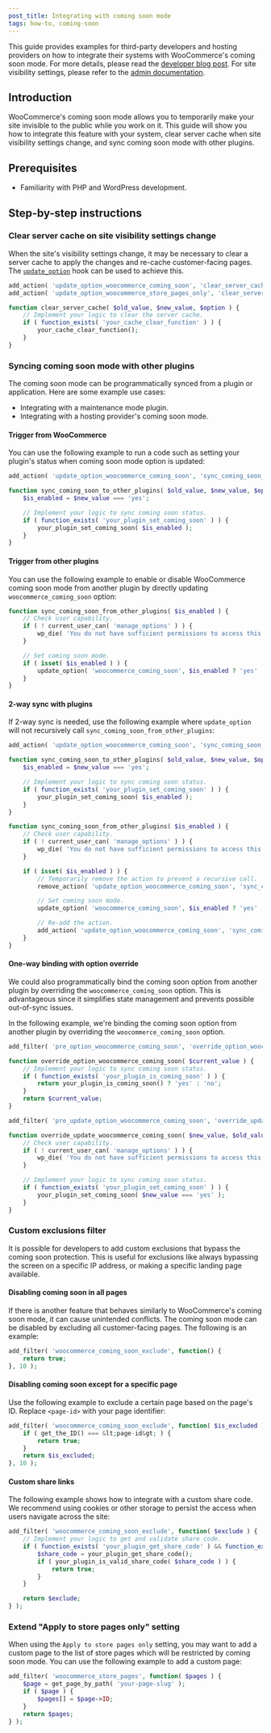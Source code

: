 ```yaml
---
post_title: Integrating with coming soon mode
tags: how-to, coming-soon
---
```


This guide provides examples for third-party developers and hosting providers on how to integrate their systems with WooCommerce's coming soon mode. For more details, please read the [developer blog post](https://developer.woocommerce.com/2024/06/18/introducing-coming-soon-mode/). For site visibility settings, please refer to the [admin documentation](https://woocommerce.com/document/configuring-woocommerce-settings/coming-soon-mode/).

## Introduction

WooCommerce's coming soon mode allows you to temporarily make your site invisible to the public while you work on it. This guide will show you how to integrate this feature with your system, clear server cache when site visibility settings change, and sync coming soon mode with other plugins.

## Prerequisites

-   Familiarity with PHP and WordPress development.

## Step-by-step instructions

### Clear server cache on site visibility settings change

When the site's visibility settings change, it may be necessary to clear a server cache to apply the changes and re-cache customer-facing pages. The [`update_option`](https://developer.wordpress.org/reference/hooks/update_option/) hook can be used to achieve this.

```php
add_action( 'update_option_woocommerce_coming_soon', 'clear_server_cache', 10, 3 );
add_action( 'update_option_woocommerce_store_pages_only', 'clear_server_cache', 10, 3 );

function clear_server_cache( $old_value, $new_value, $option ) {
    // Implement your logic to clear the server cache.
    if ( function_exists( 'your_cache_clear_function' ) ) {
        your_cache_clear_function();
    }
}
```

### Syncing coming soon mode with other plugins

The coming soon mode can be programmatically synced from a plugin or application. Here are some example use cases:

-   Integrating with a maintenance mode plugin.
-   Integrating with a hosting provider's coming soon mode.

#### Trigger from WooCommerce

You can use the following example to run a code such as setting your plugin's status when coming soon mode option is updated:

```php
add_action( 'update_option_woocommerce_coming_soon', 'sync_coming_soon_to_other_plugins', 10, 3 );

function sync_coming_soon_to_other_plugins( $old_value, $new_value, $option ) {
    $is_enabled = $new_value === 'yes';

    // Implement your logic to sync coming soon status.
    if ( function_exists( 'your_plugin_set_coming_soon' ) ) {
        your_plugin_set_coming_soon( $is_enabled );
    }
}
```

#### Trigger from other plugins

You can use the following example to enable or disable WooCommerce coming soon mode from another plugin by directly updating `woocommerce_coming_soon` option:

```php
function sync_coming_soon_from_other_plugins( $is_enabled ) {
    // Check user capability.
    if ( ! current_user_can( 'manage_options' ) ) {
        wp_die( 'You do not have sufficient permissions to access this page.' );
    }

    // Set coming soon mode.
    if ( isset( $is_enabled ) ) {
        update_option( 'woocommerce_coming_soon', $is_enabled ? 'yes' : 'no' );
    }
}
```

#### 2-way sync with plugins

If 2-way sync is needed, use the following example where `update_option` will not recursively call `sync_coming_soon_from_other_plugins`:

```php
add_action( 'update_option_woocommerce_coming_soon', 'sync_coming_soon_to_other_plugins', 10, 3 );

function sync_coming_soon_to_other_plugins( $old_value, $new_value, $option ) {
    $is_enabled = $new_value === 'yes';

    // Implement your logic to sync coming soon status.
    if ( function_exists( 'your_plugin_set_coming_soon' ) ) {
        your_plugin_set_coming_soon( $is_enabled );
    }
}

function sync_coming_soon_from_other_plugins( $is_enabled ) {
    // Check user capability.
    if ( ! current_user_can( 'manage_options' ) ) {
        wp_die( 'You do not have sufficient permissions to access this page.' );
    }

    if ( isset( $is_enabled ) ) {
        // Temporarily remove the action to prevent a recursive call.
        remove_action( 'update_option_woocommerce_coming_soon', 'sync_coming_soon_to_other_plugins', 10, 3 );

        // Set coming soon mode.
        update_option( 'woocommerce_coming_soon', $is_enabled ? 'yes' : 'no' );

        // Re-add the action.
        add_action( 'update_option_woocommerce_coming_soon', 'sync_coming_soon_to_other_plugins', 10, 3 );
    }
}
```

#### One-way binding with option override

We could also programmatically bind the coming soon option from another plugin by overriding the `woocommerce_coming_soon` option. This is advantageous since it simplifies state management and prevents possible out-of-sync issues.

In the following example, we're binding the coming soon option from another plugin by overriding the `woocommerce_coming_soon` option.

```php
add_filter( 'pre_option_woocommerce_coming_soon', 'override_option_woocommerce_coming_soon' );

function override_option_woocommerce_coming_soon( $current_value ) {
    // Implement your logic to sync coming soon status.
    if ( function_exists( 'your_plugin_is_coming_soon' ) ) {
        return your_plugin_is_coming_soon() ? 'yes' : 'no';
    }
    return $current_value;
}

add_filter( 'pre_update_option_woocommerce_coming_soon', 'override_update_woocommerce_coming_soon', 10, 2 );

function override_update_woocommerce_coming_soon( $new_value, $old_value ) {
    // Check user capability.
    if ( ! current_user_can( 'manage_options' ) ) {
        wp_die( 'You do not have sufficient permissions to access this page.' );
    }

    // Implement your logic to sync coming soon status.
    if ( function_exists( 'your_plugin_set_coming_soon' ) ) {
        your_plugin_set_coming_soon( $new_value === 'yes' );
    }
}
```

### Custom exclusions filter

It is possible for developers to add custom exclusions that bypass the coming soon protection. This is useful for exclusions like always bypassing the screen on a specific IP address, or making a specific landing page available.

#### Disabling coming soon in all pages

If there is another feature that behaves similarly to WooCommerce's coming soon mode, it can cause unintended conflicts. The coming soon mode can be disabled by excluding all customer-facing pages. The following is an example:

```php
add_filter( 'woocommerce_coming_soon_exclude', function() {
    return true;
}, 10 );
```

#### Disabling coming soon except for a specific page

Use the following example to exclude a certain page based on the page's ID. Replace `<page-id>` with your page identifier:

```php
add_filter( 'woocommerce_coming_soon_exclude', function( $is_excluded ) {
    if ( get_the_ID() === &lt;page-id&gt; ) {
        return true;
    }
    return $is_excluded;
}, 10 );
```

#### Custom share links

The following example shows how to integrate with a custom share code. We recommend using cookies or other storage to persist the access when users navigate across the site:

```php
add_filter( 'woocommerce_coming_soon_exclude', function( $exclude ) {
    // Implement your logic to get and validate share code.
    if ( function_exists( 'your_plugin_get_share_code' ) && function_exists( 'your_plugin_is_valid_share_code' ) ) {
        $share_code = your_plugin_get_share_code();
        if ( your_plugin_is_valid_share_code( $share_code ) ) {
            return true;
        }
    }

    return $exclude;
} );
```

### Extend "Apply to store pages only" setting

When using the `Apply to store pages only` setting, you may want to add a custom page to the list of store pages which will be restricted by coming soon mode. You can use the following example to add a custom page:

```php
add_filter( 'woocommerce_store_pages', function( $pages ) {
    $page = get_page_by_path( 'your-page-slug' );
    if ( $page ) {
        $pages[] = $page->ID;
    }
    return $pages;
} );
```
